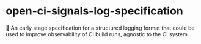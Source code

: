 # open-ci-signals-log-specification
🔎 An early stage specification for a structured logging format that could be used to improve observability of CI build runs, agnostic to the CI system.
